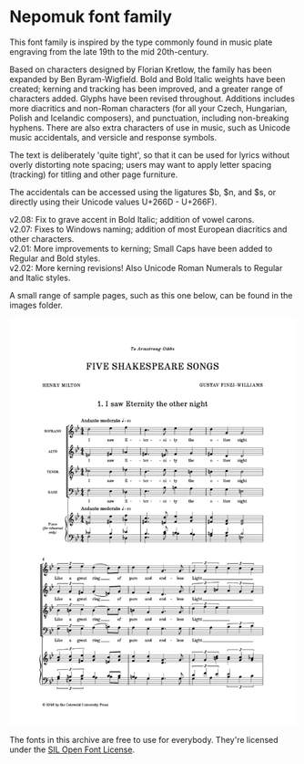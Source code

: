 # Nepomuk font family

This font family is inspired by the type commonly found in music plate engraving from the late 19th to the mid 20th-century.

Based on characters designed by Florian Kretlow, the family has been expanded by Ben Byram-Wigfield. Bold and Bold Italic weights have been created; kerning and tracking has been improved, and a greater range of characters added. Glyphs have been revised throughout. Additions includes more diacritics and non-Roman characters (for all your Czech, Hungarian, Polish and Icelandic composers), and punctuation, including non-breaking hyphens. There are also extra characters of use in music, such as Unicode music accidentals, and versicle and response symbols.

The text is deliberately 'quite tight', so that it can be used for lyrics without overly distorting note spacing; users may want to apply letter spacing (tracking) for titling and other page furniture. 

The accidentals can be accessed using the ligatures $b, $n, and $s, or directly using their Unicode values U+266D - U+266F).

v2.08: Fix to grave accent in Bold Italic; addition of vowel carons.  
v2.07: Fixes to Windows naming; addition of most European diacritics and other characters.  
v2.01: More improvements to kerning; Small Caps have been added to Regular and Bold styles.  
v2.02: More kerning revisions! Also Unicode Roman Numerals to Regular and Italic styles.

A small range of sample pages, such as this one below, can be found in the images folder.

![sample](images/Spoof_English.png)

The fonts in this archive are free to use for everybody. They're licensed under the [SIL Open Font License](http://scripts.sil.org/ofl).
